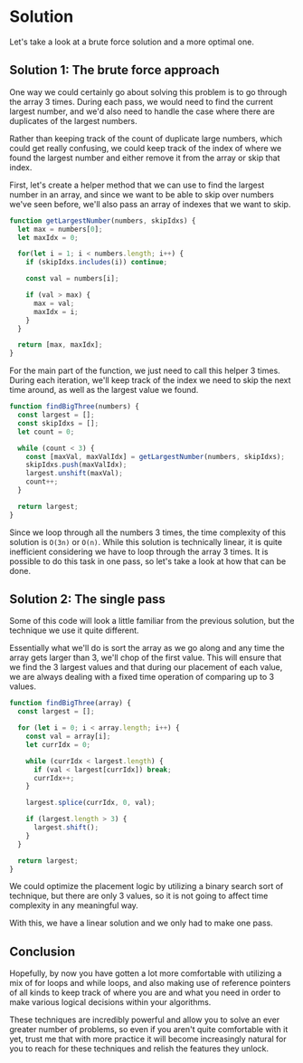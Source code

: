 # Solution

Let's take a look at a brute force solution and a more optimal one.

## Solution 1: The brute force approach

One way we could certainly go about solving this problem is to go through the array 3 times. During each pass, we would need to find the current largest number, and we'd also need to handle the case where there are duplicates of the largest numbers.

Rather than keeping track of the count of duplicate large numbers, which could get really confusing, we could keep track of the index of where we found the largest number and either remove it from the array or skip that index.

First, let's create a helper method that we can use to find the largest number in an array, and since we want to be able to skip over numbers we've seen before, we'll also pass an array of indexes that we want to skip.

```js
function getLargestNumber(numbers, skipIdxs) {
  let max = numbers[0];
  let maxIdx = 0;

  for(let i = 1; i < numbers.length; i++) {
    if (skipIdxs.includes(i)) continue;

    const val = numbers[i];

    if (val > max) {
      max = val;
      maxIdx = i;
    }
  }

  return [max, maxIdx];
}
```

For the main part of the function, we just need to call this helper 3 times. During each iteration, we'll keep track of the index we need to skip the next time around, as well as the largest value we found.

```js
function findBigThree(numbers) {
  const largest = [];
  const skipIdxs = [];
  let count = 0;

  while (count < 3) {
    const [maxVal, maxValIdx] = getLargestNumber(numbers, skipIdxs);
    skipIdxs.push(maxValIdx);
    largest.unshift(maxVal);
    count++;
  }

  return largest;
}
```

Since we loop through all the numbers 3 times, the time complexity of this solution is `O(3n)` or `O(n)`. While this solution is technically linear, it is quite inefficient considering we have to loop through the array 3 times. It is possible to do this task in one pass, so let's take a look at how that can be done.

## Solution 2: The single pass

Some of this code will look a little familiar from the previous solution, but the technique we use it quite different.

Essentially what we'll do is sort the array as we go along and any time the array gets larger than 3, we'll chop of the first value. This will ensure that we find the 3 largest values and that during our placement of each value, we are always dealing with a fixed time operation of comparing up to 3 values.

```js
function findBigThree(array) {
  const largest = [];

  for (let i = 0; i < array.length; i++) {
    const val = array[i];
    let currIdx = 0;

    while (currIdx < largest.length) {
      if (val < largest[currIdx]) break;
      currIdx++;
    }

    largest.splice(currIdx, 0, val);

    if (largest.length > 3) {
      largest.shift();
    }
  }

  return largest;
}
```

We could optimize the placement logic by utilizing a binary search sort of technique, but there are only 3 values, so it is not going to affect time complexity in any meaningful way.

With this, we have a linear solution and we only had to make one pass.

## Conclusion

Hopefully, by now you have gotten a lot more comfortable with utilizing a mix of for loops and while loops, and also making use of reference pointers of all kinds to keep track of where you are and what you need in order to make various logical decisions within your algorithms.

These techniques are incredibly powerful and allow you to solve an ever greater number of problems, so even if you aren't quite comfortable with it yet, trust me that with more practice it will become increasingly natural for you to reach for these techniques and relish the features they unlock.
